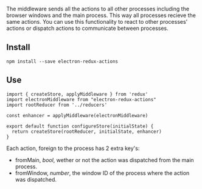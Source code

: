 The middleware sends all the actions to all other processes including the browser windows and the main process. This way all processes recieve the same actions. You can use this functionality to react to other processes' actions or dispatch actions to communicate between processes.

## Install
`npm install --save electron-redux-actions`

## Use
```
import { createStore, applyMiddleware } from 'redux'
import electronMiddleware from "electron-redux-actions"
import rootReducer from '../reducers'

const enhancer = applyMiddleware(electronMiddleware)

export default function configureStore(initialState) {
  return createStore(rootReducer, initialState, enhancer)
}
```

Each action, foreign to the process has 2 extra key's:
- fromMain, *bool*, wether or not the action was dispatched from the main process.
- fromWindow, *number*, the window ID of the process where the action was dispatched.
